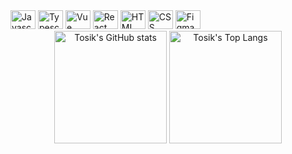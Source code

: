 <div style="display: inline_block">
  <img alt="Javascript" height="30" width="40" src="https://cdn.jsdelivr.net/gh/devicons/devicon/icons/javascript/javascript-original.svg" />
  <img alt="Typescript" height="30" width="40" src="https://cdn.jsdelivr.net/gh/devicons/devicon/icons/typescript/typescript-original.svg" />
  <img alt="Vue" height="30" width="40" src="https://cdn.jsdelivr.net/gh/devicons/devicon/icons/vuejs/vuejs-original.svg" />
  <img alt="React" height="30" width="40" src="https://cdn.jsdelivr.net/gh/devicons/devicon/icons/react/react-original.svg" />
  <img alt="HTML" height="30" width="40" src="https://cdn.jsdelivr.net/gh/devicons/devicon/icons/html5/html5-original.svg" />
  <img alt="CSS" height="30" width="40" src="https://cdn.jsdelivr.net/gh/devicons/devicon/icons/css3/css3-original.svg" />
  <img alt="Figma" height="30" width="40" src="https://cdn.jsdelivr.net/gh/devicons/devicon/icons/figma/figma-original.svg" />
</div>

<div align="center">
  <img alt="Tosik's GitHub stats" height="180em" src="https://github-readme-stats.vercel.app/api?username=Tosik543&show_icons=true&theme=tokyonight" />
  <img alt="Tosik's Top Langs" height="180em" src="https://github-readme-stats.vercel.app/api/top-langs/?username=Tosik543&layout=compact&theme=tokyonight" />
</div>

<!--
**Tosik543/Tosik543** is a ✨ _special_ ✨ repository because its `README.md` (this file) appears on your GitHub profile.

Here are some ideas to get you started:

- 🔭 I’m currently working on ...
- 🌱 I’m currently learning ...
- 👯 I’m looking to collaborate on ...
- 🤔 I’m looking for help with ...
- 💬 Ask me about ...
- 📫 How to reach me: ...
- 😄 Pronouns: ...
- ⚡ Fun fact: ...
-->
